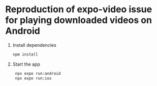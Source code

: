 # Reproduction of expo-video issue for playing downloaded videos on Android

1. Install dependencies

   ```bash
   npm install
   ```

2. Start the app

   ```bash
    npx expo run:android
    npx expo run:ios
   ```
